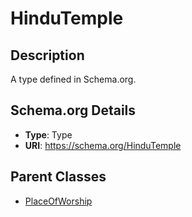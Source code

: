 # HinduTemple

## Description
A type defined in Schema.org.

## Schema.org Details
- **Type**: Type
- **URI**: https://schema.org/HinduTemple

## Parent Classes
- [PlaceOfWorship](../PlaceOfWorship.md)

